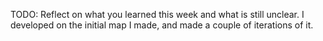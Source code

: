 TODO: Reflect on what you learned this week and what is still unclear.
I developed on the initial map I made, and made a couple of iterations of it. 
